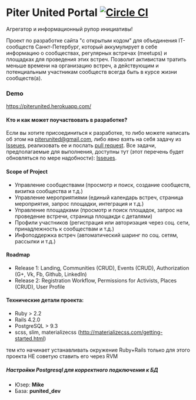 # Piter United Portal [![Circle CI](https://circleci.com/gh/Piter-United/puportal.svg?style=svg)](https://circleci.com/gh/Piter-United/puportal)

Агрегатор и информационный рупор инициативы!

Проект по разработке сайта "с открытым кодом" для объединения IT-сообществ
Санкт-Петербург,  который аккумулирует в себе информацию о сообществах,
регулярных встречах (meetups) и  площадках для проведения этих встреч.
Позволит активистам тратить меньше времени на организацию встреч, а
действующим и потенциальным  участникам сообществ всегда быть в курсе жизни
сообществ(а).

### Demo
https://piterunited.herokuapp.com/

#### Кто и как может поучаствовать в разработке?

Если вы хотите присоединиться к разработке, то либо можете написать об этом на
piterunited@gmail.com, либо *явно* взять на себя задачу из
[Isseues](https://github.com/Piter-United/puportal/issues), реализовать ее и
послать [pull request](https://help.github.com/articles/using-pull-requests/).
Все задачи, предполагаемые для выполнения, доступны тут (этот перечень будет
обновляться по мере надобности):
[Isseues](https://github.com/Piter-United/puportal/issues).

#### Scope of Project

*   Управление сообществами (просмотр и поиск, создание сообществ, визитка
    сообщества и т.д.)
*   Управление мероприятиями (единый календарь встреч, страница мероприятия,
    запрос площадки, интеграция и т.д.)
*   Управление площадками (просмотр и поиск площадок, запрос на проведение
    встречи, страница площакди с деталями)
*   Профили участников (регистрация или авторизация через соц. сети,
    принадлежность к сообществам и т.д.)
*   Инфоподдержка встреч (автоматический шаринг по соц. сетям, рассылки и
    т.д.)

#### Roadmap
*   Release 1: Landing, Communities (CRUD), Events (CRUD), Authorization (G+,
    Vk, Fb, Github, LinkedIn)
*   Release 2: Registration Workflow, Permissions for Activists, Places
    (CRUD), User Profile

#### Технические детали проекта:

*   Ruby > 2.2
*   Rails 4.2.0
*   PostgreSQL > 9.3
*   scss, slim, materializecss
    (http://materializecss.com/getting-started.html)

тем кто начинает устанавливать окружение Ruby+Rails только для этого проекта
НЕ советую ставить его через RVM

##### Настройки Postgresql для корректного подключения к БД

*   Юзер: **Mike**
*   База: **punited_dev**

